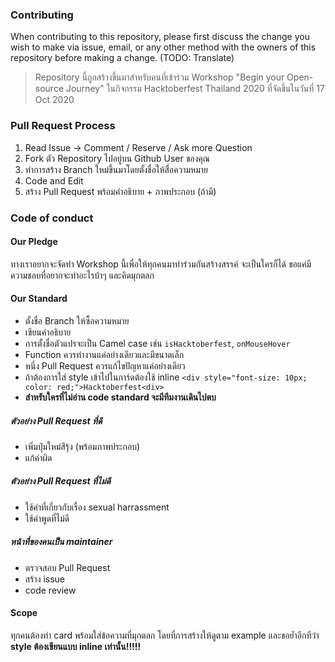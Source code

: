 ### Contributing

When contributing to this repository, please first discuss the change you wish to make via issue, email, or any other method with the owners of this repository before making a change. (TODO: Translate)

> Repository นี้ถูกสร้างขึ้นมาสำหรับคนที่เข้าร่วม Workshop "Begin your Open-source Journey" ในกิจกรรม Hacktoberfest Thailand 2020 ที่จัดขึ้นในวันที่ 17 Oct 2020

### Pull Request Process

1. Read Issue -> Comment / Reserve / Ask more Question
2. Fork ตัว Repository ไปอยู่บน Github User ของคุณ
3. ทำการสร้าง Branch ใหม่ขึ้นมาโดยตั้งชื่อให้สื่อความหมาย
4. Code and Edit
5. สร้าง Pull Request พร้อมคำอธิบาย + ภาพประกอบ (ถ้ามี)

### Code of conduct

#### Our Pledge

ทางเราอยากจะจัดทำ Workshop นี้เพื่อให้ทุกคนมาทำร่วมกันสร้างสรรค์ จะเป็นใครก็ได้ ขอแค่มีความชอบที่อยากจะทำอะไรบ้าๆ และคิดมุกตลก

#### Our Standard

- ตั้งชื่อ Branch ให้ซื้อความหมาย
- เขียนคำอธิบาย
- การตั้งชื่อตัวแปรจะเป็น Camel case เช่น `isHacktoberfest`, `onMouseHover`
- Function ควรทำงานแค่อย่างเดียวและมีขนาดเล็ก
- หนึ่ง Pull Request ควรแก้ไขปัญหาแค่อย่างเดียว
- ถ้าต้องการใส่ style เข้าไปในการ์ดต้องใช้ inline
  `<div style="font-size: 10px; color: red;">Hacktoberfest<div>`
- **สำหรับใครที่ไม่อ่าน code standard จะมีทีมงานเดินไปตบ**

##### ตัวอย่าง Pull Request ที่ดี

- เพิ่มปุ่มใหม่สีรุ้ง (พร้อมภาพประกอบ)
- แก้คำผิด

##### ตัวอย่าง Pull Request ที่ไม่ดี

- ใช้คำที่เกี่ยวกับเรื่อง sexual harrassment
- ใช้คำพูดที่ไม่ดี

##### หน้าที่ของคนเป็น maintainer

- ตรวจสอบ Pull Request
- สร้าง issue
- code review

#### Scope

ทุกคนต้องทำ card พร้อมใส่ข้อความที่มุกตลก โดยที่การสร้างให้ดูตาม example และขอย้ำอีกทีว่า **style ต้องเขียนแบบ inline เท่านั้น!!!!!**
